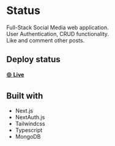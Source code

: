 # Status
Full-Stack Social Media web application.\
User Authentication, CRUD functionality.\
Like and comment other posts.

## Deploy status
[🟢 __Live__](https://status-jet.vercel.app/)
<!-- 🔴 __Offline__ -->

## Built with
* Next.js
* NextAuth.js
* Tailwindcss
* Typescript
* MongoDB
